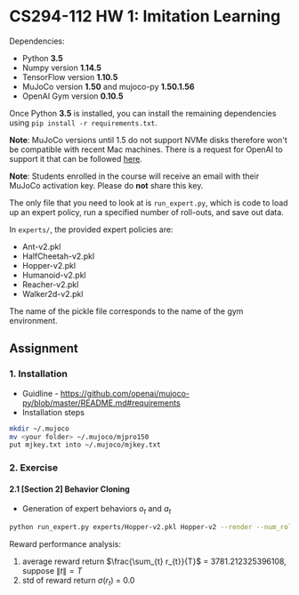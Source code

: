 # CS294-112 HW 1: Imitation Learning

Dependencies:
 * Python **3.5**
 * Numpy version **1.14.5**
 * TensorFlow version **1.10.5**
 * MuJoCo version **1.50** and mujoco-py **1.50.1.56**
 * OpenAI Gym version **0.10.5**

Once Python **3.5** is installed, you can install the remaining dependencies using `pip install -r requirements.txt`.

**Note**: MuJoCo versions until 1.5 do not support NVMe disks therefore won't be compatible with recent Mac machines.
There is a request for OpenAI to support it that can be followed [here](https://github.com/openai/gym/issues/638).

**Note**: Students enrolled in the course will receive an email with their MuJoCo activation key. Please do **not** share this key.

The only file that you need to look at is `run_expert.py`, which is code to load up an expert policy, run a specified number of roll-outs, and save out data.

In `experts/`, the provided expert policies are:
* Ant-v2.pkl
* HalfCheetah-v2.pkl
* Hopper-v2.pkl
* Humanoid-v2.pkl
* Reacher-v2.pkl
* Walker2d-v2.pkl

The name of the pickle file corresponds to the name of the gym environment.

## Assignment
### 1. Installation

* Guidline - https://github.com/openai/mujoco-py/blob/master/README.md#requirements  
* Installation steps
```bash
mkdir ~/.mujoco
mv <your folder> ~/.mujoco/mjpro150
put mjkey.txt into ~/.mujoco/mjkey.txt
```

### 2. Exercise
#### 2.1 [Section 2] Behavior Cloning
* Generation of expert behaviors $o_t$ and $a_t$
```bash
python run_expert.py experts/Hopper-v2.pkl Hopper-v2 --render --num_rollouts 1
```
Reward performance analysis:
1. average reward return $\frac{\sum_{t} r_{t}}{T}$ = 3781.212325396108, suppose $\left\lVert t \right\rVert = T$
2. std of reward return $\sigma(r_{t})$ = 0.0